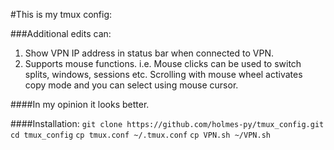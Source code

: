 #This is my tmux config:


###Additional edits can: 
1. Show VPN IP address in status bar when connected to VPN.
2. Supports mouse functions. i.e. Mouse clicks can be used to switch splits, windows, sessions etc. Scrolling with mouse wheel activates copy mode and you can select using mouse cursor.


####In my opinion it looks better.

####Installation:
`git clone https://github.com/holmes-py/tmux_config.git`
`cd tmux_config`
`cp tmux.conf ~/.tmux.conf`
`cp VPN.sh ~/VPN.sh`


